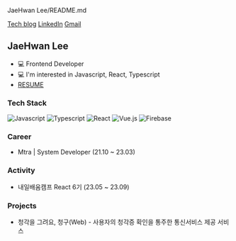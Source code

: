 JaeHwan Lee/README.md

[Tech blog](링크) [LinkedIn](링크) [Gmail](링크)

## JaeHwan Lee

* 💻 Frontend Developer
* 💻 I'm interested in Javascript, React, Typescript
* [RESUME](https://www.notion.so/JaeHwan-Lee-d1588f64126f4b7aa249851a09553e29)

### Tech Stack

![Javascript](https://img.shields.io/badge/-JavaScript-F7DF1E?style=flat-square&logo=JavaScript&logoColor=black) ![Typescript](https://img.shields.io/badge/-TypeScript-3178C6?style=flat-square&logo=TypeScript&logoColor=white) ![React](https://img.shields.io/badge/-React-61DAFB?style=flat-square&logo=React&logoColor=black) ![Vue.js](https://img.shields.io/badge/-Vue.js-4FC08D?style=flat-square&logo=Vue.js&logoColor=white) ![Firebase](https://img.shields.io/badge/-Firebase-FFCA28?style=flat-square&logo=Firebase&logoColor=black)

### Career

* Mtra | System Developer (21.10 ~ 23.03)

### Activity

* 내일배움캠프 React 6기 (23.05 ~ 23.09)

### Projects

* 청각을 그려요, 청구(Web) - 사용자의 청각증 확인을 통주한 통신서비스 제공 서비스
